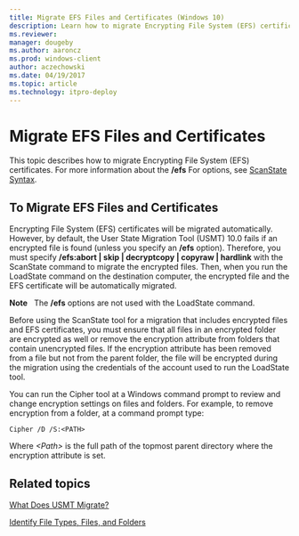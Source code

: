 ```yaml
---
title: Migrate EFS Files and Certificates (Windows 10)
description: Learn how to migrate Encrypting File System (EFS) certificates. Also, learn where to find information about how to identify file types, files, and folders.
ms.reviewer: 
manager: dougeby
ms.author: aaroncz
ms.prod: windows-client
author: aczechowski
ms.date: 04/19/2017
ms.topic: article
ms.technology: itpro-deploy
---
```


# Migrate EFS Files and Certificates


This topic describes how to migrate Encrypting File System (EFS) certificates. For more information about the **/efs** For options, see [ScanState Syntax](usmt-scanstate-syntax.md).

## To Migrate EFS Files and Certificates


Encrypting File System (EFS) certificates will be migrated automatically. However, by default, the User State Migration Tool (USMT) 10.0 fails if an encrypted file is found (unless you specify an **/efs** option). Therefore, you must specify **/efs:abort | skip | decryptcopy | copyraw | hardlink** with the ScanState command to migrate the encrypted files. Then, when you run the LoadState command on the destination computer, the encrypted file and the EFS certificate will be automatically migrated.

**Note**  
The **/efs** options are not used with the LoadState command.

 

Before using the ScanState tool for a migration that includes encrypted files and EFS certificates, you must ensure that all files in an encrypted folder are encrypted as well or remove the encryption attribute from folders that contain unencrypted files. If the encryption attribute has been removed from a file but not from the parent folder, the file will be encrypted during the migration using the credentials of the account used to run the LoadState tool.

You can run the Cipher tool at a Windows command prompt to review and change encryption settings on files and folders. For example, to remove encryption from a folder, at a command prompt type:

``` syntax
Cipher /D /S:<PATH>
```

Where *&lt;Path&gt;* is the full path of the topmost parent directory where the encryption attribute is set.

## Related topics


[What Does USMT Migrate?](usmt-what-does-usmt-migrate.md)

[Identify File Types, Files, and Folders](usmt-identify-file-types-files-and-folders.md)

 

 





